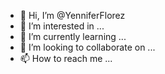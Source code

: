 - 👋 Hi, I’m @YenniferFlorez
- 👀 I’m interested in ...
- 🌱 I’m currently learning ...
- 💞️ I’m looking to collaborate on ...
- 📫 How to reach me ...

<!---
YenniferFlorez/YenniferFlorez is a ✨ special ✨ repository because its `README.md` (this file) appears on your GitHub profile.
You can click the Preview link to take a look at your changes.
--->
